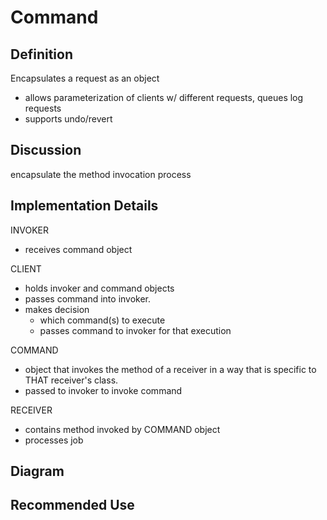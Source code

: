 # Command 

## Definition
Encapsulates a request as an object
- allows parameterization of clients w/ different requests, queues log requests
- supports undo/revert

## Discussion
encapsulate the method invocation process

## Implementation Details

INVOKER
- receives command object

CLIENT
- holds invoker and command objects
- passes command into invoker.
- makes decision
    - which command(s) to execute
    - passes command to invoker for that execution

COMMAND
- object that invokes the method of a receiver in a way that is specific to 
THAT receiver's class.
- passed to invoker to invoke command

RECEIVER
- contains method invoked by COMMAND object
- processes job 

## Diagram

## Recommended Use



